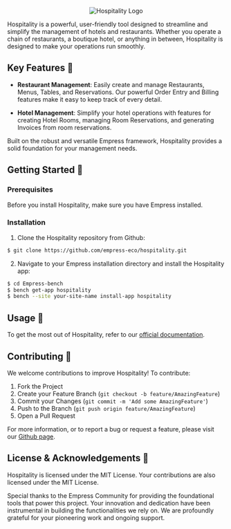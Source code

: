<div align="center">
  <img src="https://grow.empress.eco/uploads/default/original/2X/1/1f1e1044d3864269d2a613577edb9763890422ab.png" alt="Hospitality Logo"/>
</div>

Hospitality is a powerful, user-friendly tool designed to streamline and simplify the management of hotels and restaurants. Whether you operate a chain of restaurants, a boutique hotel, or anything in between, Hospitality is designed to make your operations run smoothly.

## Key Features :star2:

- **Restaurant Management**: Easily create and manage Restaurants, Menus, Tables, and Reservations. Our powerful Order Entry and Billing features make it easy to keep track of every detail.

- **Hotel Management**: Simplify your hotel operations with features for creating Hotel Rooms, managing Room Reservations, and generating Invoices from room reservations.

Built on the robust and versatile Empress framework, Hospitality provides a solid foundation for your management needs.

## Getting Started :rocket:

### Prerequisites

Before you install Hospitality, make sure you have Empress installed.

### Installation

1. Clone the Hospitality repository from Github:

```sh
$ git clone https://github.com/empress-eco/hospitality.git
```

2. Navigate to your Empress installation directory and install the Hospitality app:

```sh
$ cd Empress-bench
$ bench get-app hospitality
$ bench --site your-site-name install-app hospitality
```

## Usage :wrench:

To get the most out of Hospitality, refer to our [official documentation](https://docs.Empress.com/docs/v13/user/manual/en/hospitality).

## Contributing :handshake:

We welcome contributions to improve Hospitality! To contribute:

1. Fork the Project
2. Create your Feature Branch (`git checkout -b feature/AmazingFeature`)
3. Commit your Changes (`git commit -m 'Add some AmazingFeature'`)
4. Push to the Branch (`git push origin feature/AmazingFeature`)
5. Open a Pull Request

For more information, or to report a bug or request a feature, please visit our [Github page](https://github.com/empress-eco/hospitality).

## License & Acknowledgements :scroll:

Hospitality is licensed under the MIT License. Your contributions are also licensed under the MIT License.

Special thanks to the Empress Community for providing the foundational tools that power this project. Your innovation and dedication have been instrumental in building the functionalities we rely on. We are profoundly grateful for your pioneering work and ongoing support.